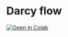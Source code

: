 # Darcy flow


[![Open In Colab](https://colab.research.google.com/assets/colab-badge.svg)](https://colab.research.google.com/github/IgorBaratta/FEniCSxCourse/blob/ICMC23/Problem6_Darcy-Stokes/Darcy.ipynb)
